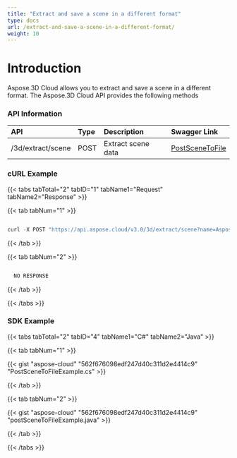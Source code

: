 ```yaml
---
title: "Extract and save a scene in a different format"
type: docs
url: /extract-and-save-a-scene-in-a-different-format/
weight: 10
---
```


# **Introduction**
Aspose.3D Cloud allows you to extract and save a scene in a different format. The Aspose.3D Cloud API provides the following methods
### **API Information**

|**API**|**Type**|**Description**|**Swagger Link**|
| :- | :- | :- | :- |
|/3d/extract/scene|POST|Extract scene data|[PostSceneToFile](https://apireference.aspose.cloud/3d/#/Utilities/PostSceneToFile)|
### **cURL Example**
{{< tabs tabTotal="2" tabID="1" tabName1="Request" tabName2="Response" >}}

{{< tab tabNum="1" >}}

```java

curl -X POST "https://api.aspose.cloud/v3.0/3d/extract/scene?name=Aspose3D.pdf&multifileprefix=a1&newformat=pdf" -H "accept: application/json" -H "authorization: Bearer eyJhbGciOiJSUzI1NiIsInR5cCI6IkpXVCJ9.eyJuYmYiOjE1NzE1MTg2NDUsImV4cCI6MTU3MTYwNTA0NSwiaXNzIjoiaHR0cHM6Ly9hcGkuYXNwb3NlLmNsb3VkIiwiYXVkIjpbImh0dHBzOi8vYXBpLmFzcG9zZS5jbG91ZC9yZXNvdXJjZXMiLCJhcGkucGxhdGZvcm0iLCJhcGkucHJvZHVjdHMiXSwiY2xpZW50X2lkIjoiNzg5NDZmYjQtM2JkNC00ZDNlLWIzMDktZjllMmZmOWFjNmY5IiwiY2xpZW50X2lkU3J2SWQiOiIiLCJzY29wZSI6WyJhcGkucGxhdGZvcm0iLCJhcGkucHJvZHVjdHMiXX0.AHT0p9Fm2fDv5veCN73VAVgE9OEvduRNXp3btWXqIFckF1sgIv6aBnxBCRtnYzFP9iw9xJm0i09LbpPA89VoxSCAIQ5FfRarOBMUz\_mDH\_tI2PO1eMd8XRdIYamAloNh0fi0wje7y5NyR41IV5VWhxMcPeYI6Q0yyVzMzmRIuTkY9ApK7sUY4rXXamWF4xgeT5spY9CFYuAZu-6Ivh2IGLqvvMPHwC28TLX4\_oDSlnocAPcwbIz\_16UUjtBC8nZWdsm\_0375wDK0h9M3oDwalu0NbnzHukarVuHuEA0ceSi1muhCC\_ZNJnqbbwlFSClr2lZdqGyeeyvcQeX2F7nwAg"

```

{{< /tab >}}

{{< tab tabNum="2" >}}

```java

  NO RESPONSE

```

{{< /tab >}}

{{< /tabs >}}
### **SDK Example**
{{< tabs tabTotal="2" tabID="4" tabName1="C#" tabName2="Java" >}}

{{< tab tabNum="1" >}}

{{< gist "aspose-cloud" "562f676098edf247d40c311d2e4414c9" "PostSceneToFileExample.cs" >}}

{{< /tab >}}

{{< tab tabNum="2" >}}

{{< gist "aspose-cloud" "562f676098edf247d40c311d2e4414c9" "postSceneToFileExample.java" >}}

{{< /tab >}}

{{< /tabs >}}
